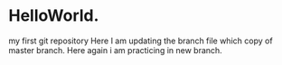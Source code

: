 # HelloWorld.
my first git repository
Here I am updating the branch file which copy of master branch.
Here again i am practicing in new branch.
